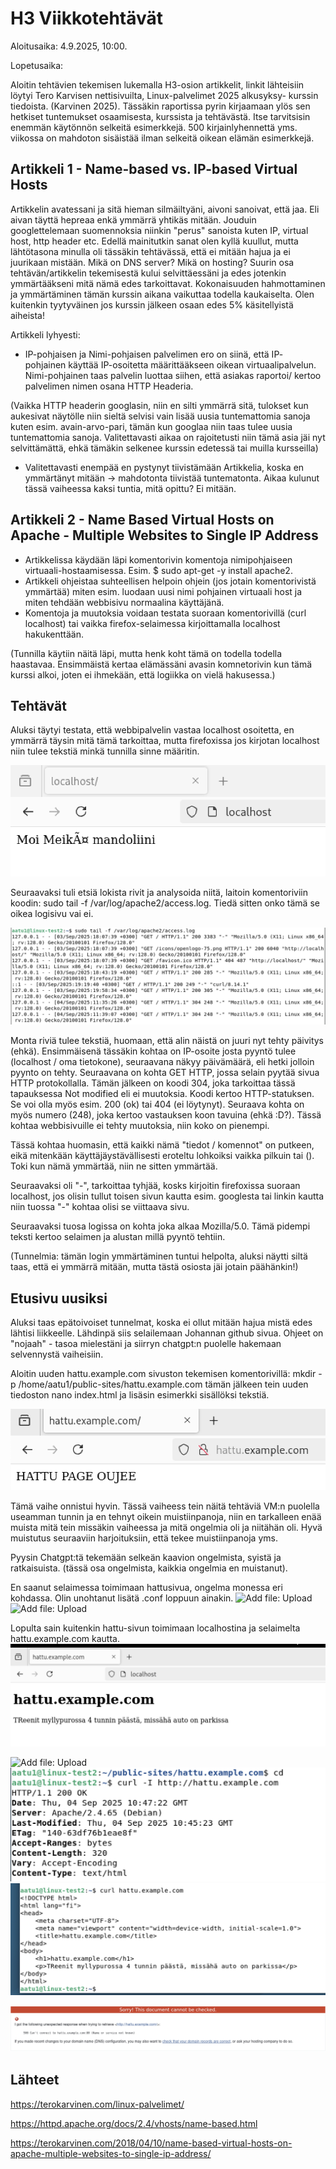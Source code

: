 # H3 Viikkotehtävät
Aloitusaika: 4.9.2025, 10:00.

Lopetusaika: 

Aloitin tehtävien tekemisen lukemalla H3-osion artikkelit, linkit lähteisiin löytyi Tero Karvisen nettisivuilta, Linux-palvelimet 2025 alkusyksy- kurssin tiedoista. (Karvinen 2025). Tässäkin raportissa pyrin kirjaamaan ylös sen hetkiset tuntemukset osaamisesta, kurssista ja tehtävästä. Itse tarvitsisin enemmän käytönnön selkeitä esimerkkejä. 500 kirjainlyhennettä yms. viikossa on mahdoton sisäistää ilman selkeitä oikean elämän esimerkkejä. 

## Artikkeli 1 - Name-based vs. IP-based Virtual Hosts
Artikkelin avatessani ja sitä hieman silmäiltyäni, aivoni sanoivat, että jaa. Eli aivan täyttä hepreaa enkä ymmärrä yhtikäs mitään. Jouduin googlettelemaan suomennoksia niinkin "perus" sanoista kuten IP, virtual host, http header etc. Edellä mainitutkin sanat olen kyllä kuullut, mutta lähtötasona minulla oli tässäkin tehtävässä, että ei mitään hajua ja ei juurikaan mistään. Mikä on DNS server? Mikä on hosting? Suurin osa tehtävän/artikkelin tekemisestä kului selvittäessäni ja edes jotenkin ymmärtääkseni mitä nämä edes tarkoittavat. Kokonaisuuden hahmottaminen ja ymmärtäminen tämän kurssin aikana vaikuttaa todella kaukaiselta. Olen kuitenkin tyytyväinen jos kurssin jälkeen osaan edes 5% käsitellyistä aiheista! 

Artikkeli lyhyesti:
- IP-pohjaisen ja Nimi-pohjaisen palvelimen ero on siinä, että IP- pohjainen käyttää IP-osoitetta määrittääkseen oikean virtuaalipalvelun. Nimi-pohjainen taas palvelin luottaa siihen, että asiakas raportoi/ kertoo palvelimen nimen osana HTTP Headeria.

(Vaikka HTTP headerin googlasin, niin en silti ymmärrä sitä, tulokset kun aukesivat näytölle niin sieltä selvisi vain lisää uusia tuntemattomia sanoja kuten esim. avain-arvo-pari, tämän kun googlaa niin taas tulee uusia tuntemattomia sanoja. Valitettavasti aikaa on rajoitetusti niin tämä asia jäi nyt selvittämättä, ehkä tämäkin selkenee kurssin edetessä tai muilla kursseilla)

- Valitettavasti enempää en pystynyt tiivistämään Artikkelia, koska en ymmärtänyt mitään -> mahdotonta tiivistää tuntematonta. Aikaa kulunut tässä vaiheessa kaksi tuntia, mitä opittu? Ei mitään. 


## Artikkeli 2 - Name Based Virtual Hosts on Apache - Multiple Websites to Single IP Address

- Artikkelissa käydään läpi komentorivin komentoja nimipohjaiseen virtuaali-hostaamisessa. Esim. $ sudo apt-get -y install apache2.
- Artikkeli ohjeistaa suhteellisen helpoin ohjein (jos jotain komentorivistä ymmärtää) miten esim. luodaan uusi nimi pohjainen virtuaali host ja miten tehdään webbisivu normaalina käyttäjänä.
- Komentoja ja muutoksia voidaan testata suoraan komentorivillä (curl localhost) tai vaikka firefox-selaimessa kirjoittamalla localhost hakukenttään.

(Tunnilla käytiin näitä läpi, mutta henk koht tämä on todella todella haastavaa. Ensimmäistä kertaa elämässäni avasin komnetorivin kun tämä kurssi alkoi, joten ei ihmekään, että logiikka on vielä hakusessa.)

## Tehtävät
Aluksi täytyi testata, että webbipalvelin vastaa localhost osoitetta, en ymmärrä täysin mitä tämä tarkoittaa, mutta firefoxissa jos kirjotan localhost niin tulee tekstiä minkä tunnilla sinne määritin. 

 ![Add file: Upload](kuvat/nettisivu.png)


Seuraavaksi tuli etsiä lokista rivit ja analysoida niitä, laitoin komentoriviin koodin: sudo tail -f /var/log/apache2/access.log. Tiedä sitten onko tämä se oikea logisivu vai ei. 

 ![Add file: Upload](kuvat/lokit.png)

Monta riviä tulee tekstiä, huomaan, että alin näistä on juuri nyt tehty päivitys (ehkä). Ensimmäisenä tässäkin kohtaa on IP-osoite josta pyyntö tulee (localhost / oma tietokone), seuraavana näkyy päivämäärä, eli hetki jolloin pyynto on tehty. Seuraavana on kohta GET HTTP, jossa selain pyytää sivua HTTP protokollalla. Tämän jälkeen on koodi 304, joka tarkoittaa tässä tapauksessa Not modified eli ei muutoksia. Koodi kertoo HTTP-statuksen. Se voi olla myös esim. 200 (ok) tai 404 (ei löytynyt). Seuraava kohta on myös numero (248), joka kertoo vastauksen koon tavuina (ehkä :D?). Tässä kohtaa webbisivuille ei tehty muutoksia, niin koko on pienempi. 

Tässä kohtaa huomasin, että kaikki nämä "tiedot / komennot" on putkeen, eikä mitenkään käyttäjäystävällisesti eroteltu lohkoiksi vaikka pilkuin tai (). Toki kun nämä ymmärtää, niin ne sitten ymmärtää.

Seuraavaksi oli "-", tarkoittaa tyhjää, kosks kirjoitin firefoxissa suoraan localhost, jos olisin tullut toisen sivun kautta esim. googlesta tai linkin kautta niin tuossa "-" kohtaa olisi se viittaava sivu.

Seuraavaksi tuosa logissa on kohta joka alkaa Mozilla/5.0. Tämä pidempi teksti kertoo selaimen ja alustan millä pyyntö tehtiin. 

(Tunnelmia: tämän login ymmärtäminen tuntui helpolta, aluksi näytti siltä taas, että ei ymmärrä mitään, mutta tästä osiosta jäi jotain päähänkin!)


## Etusivu uusiksi

Aluksi taas epätoivoiset tunnelmat, koska ei ollut mitään hajua mistä edes lähtisi liikkeelle. Lähdinpä siis selailemaan Johannan github sivua. Ohjeet on "nojaah" - tasoa mielestäni ja siirryn chatgpt:n puolelle hakemaan selvennystä vaiheisiin.

Aloitin uuden hattu.example.com sivuston tekemisen komentorivillä: mkdir -p /home/aatu1/public-sites/hattu.example.com
tämän jälkeen tein uuden tiedoston nano index.html ja lisäsin esimerkki sisällöksi tekstiä.

![Add file: Upload](kuvat/hattu_toimii_nettisivu.png)

Tämä vaihe onnistui hyvin. Tässä vaiheess tein näitä tehtäviä VM:n puolella useamman tunnin ja en tehnyt oikein muistiinpanoja, niin en tarkalleen enää muista mitä tein missäkin vaiheessa ja mitä ongelmia oli ja niitähän oli. Hyvä muistutus seuraaviin harjoituksiin, että tekee muistiinpanoja yms.



Pyysin Chatgpt:tä tekemään selkeän kaavion ongelmista, syistä ja ratkaisuista. (tässä osa ongelmista, kaikkia ongelmia en muistanut).


En saanut selaimessa toimimaan hattusivua, ongelma  monessa eri kohdassa. Olin unohtanut lisätä .conf loppuun ainakin.
![Add file: Upload](kuvat/eilöydynettisivua.png)
![Add file: Upload](kuvat/confpuuttuilisättinjatoimii.png)

Lopulta sain kuitenkin hattu-sivun toimimaan localhostina ja selaimelta hattu.example.com kautta.
![Add file: Upload](kuvat/hattusivuvalmis.png)


![Add file: Upload](kuvat/confpuuttuilisättinjatoimii.png)
![Add file: Upload](kuvat/curl-lhatusta.png)
![Add file: Upload](kuvat/curlhatusta.png)


![Add file: Upload](kuvat/onkovalidi.png)

## Lähteet
https://terokarvinen.com/linux-palvelimet/

https://httpd.apache.org/docs/2.4/vhosts/name-based.html

https://terokarvinen.com/2018/04/10/name-based-virtual-hosts-on-apache-multiple-websites-to-single-ip-address/

